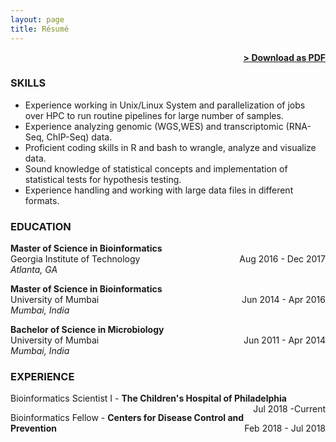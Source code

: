 ```yaml
---
layout: page
title: Résumé
---
```


<span style="float: right; "><a href="{{ '/assets/KhushbuResume.pdf' | prepend: site.baseurl }}"><strong>> Download as PDF</strong></a> </span>
<br>

### SKILLS
* Experience working in Unix/Linux System and parallelization of jobs over HPC to run routine pipelines for large number of samples.
* Experience analyzing genomic (WGS,WES) and transcriptomic (RNA-Seq, ChIP-Seq) data.
* Proficient coding skills in R and bash to wrangle, analyze and visualize data.
* Sound knowledge of statistical concepts and implementation of statistical tests for hypothesis testing.
* Experience handling and working with large data files in different formats.

### EDUCATION

**Master of Science in Bioinformatics**  
Georgia Institute of Technology<span style="float: right; ">Aug 2016 - Dec 2017</span>  
*Atlanta, GA*


**Master of Science in Bioinformatics**  
University of Mumbai<span style="float: right; ">Jun 2014 - Apr 2016</span>  
*Mumbai, India*


**Bachelor of Science in Microbiology**   
University of Mumbai<span style="float: right; ">Jun 2011 - Apr 2014</span>   
*Mumbai, India*



### EXPERIENCE

Bioinformatics Scientist I - **The Children's Hospital of Philadelphia** <span style="float: right; ">Jul 2018 -Current</span>  

Bioinformatics Fellow - **Centers for Disease Control and Prevention** <span style="float: right; ">Feb 2018 - Jul 2018</span>  

